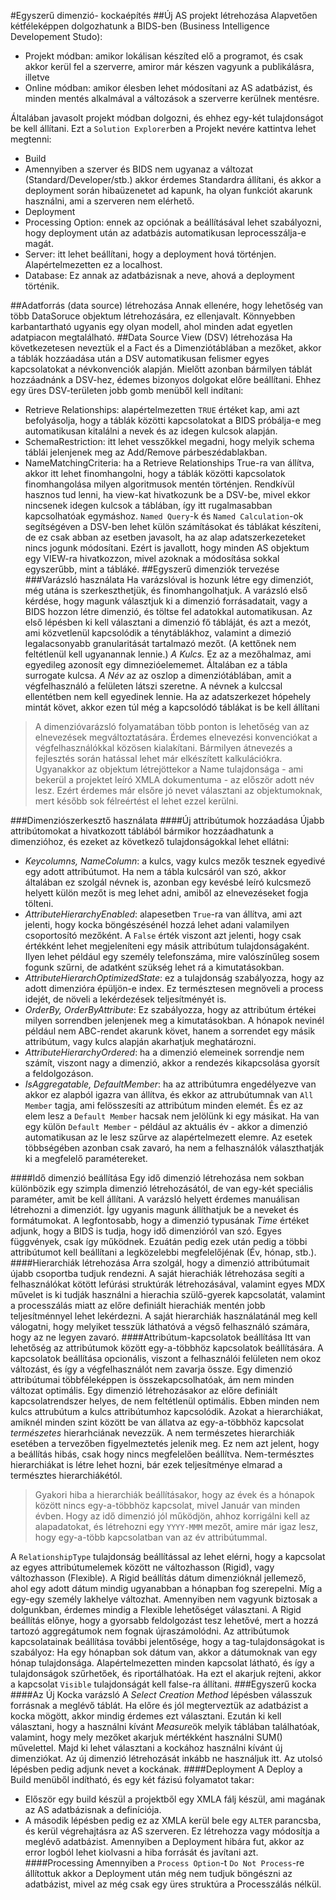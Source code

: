 #Egyszerű dimenzió- kockaépítés
##Új AS projekt létrehozása
Alapvetően kétféleképpen dolgozhatunk a BIDS-ben (Business Intelligence Developement Studo):
* Projekt módban: amikor lokálisan készíted elő a programot, és csak akkor kerül fel a szerverre, amiror már készen vagyunk a publikálásra, illetve
* Online módban: amikor élesben lehet módosítani az AS adatbázist, és minden mentés alkalmával a változások a szerverre kerülnek mentésre.

Általában javasolt projekt módban dolgozni, és ehhez egy-két tulajdonságot be kell állítani. Ezt a `Solution Explorer`ben a Projekt nevére kattintva lehet megtenni:
* Build
 *  Amennyiben a szerver és BIDS nem ugyanaz a változat (Standard/Developer/stb.) akkor érdemes Standardra állítani, és akkor a deployment során hibaüzenetet ad kapunk, ha olyan funkciót akarunk használni, ami a szerveren nem elérhető.
* Deployment
 * Processing Option: ennek az opciónak a beállításával lehet szabályozni, hogy deployment után az adatbázis automatikusan leprocesszálja-e magát.
 * Server: itt lehet beállítani, hogy a deployment hová történjen. Alapértelmezetten ez a localhost.
 * Database: Ez annak az adatbázisnak a neve, ahová a deployment történik.

##Adatforrás (data source) létrehozása
Annak ellenére, hogy lehetőség van több DataSoruce objektum létrehozására, ez ellenjavalt. Könnyebben karbantartható ugyanis egy olyan modell, ahol minden adat egyetlen adatpiacon megtalálható.
##Data Source View (DSV) létrehozása
Ha következetesen neveztük el a Fact és a Dimenziótáblában a mezőket, akkor a táblák hozzáadása után a DSV automatikusan felismer egyes kapcsolatokat a névkonvenciók alapján. Mielőtt azonban bármilyen táblát hozzáadnánk a DSV-hez, édemes bizonyos dolgokat előre beállítani. Ehhez egy üres DSV-területen jobb gomb menüből kell indítani:
* Retrieve Relationships: alapértelmezetten `TRUE` értéket kap, ami azt befolyásolja, hogy a táblák közötti kapcsolatokat a BIDS próbálja-e meg automatikusan kitalálni a nevek és az idegen kulcsok alapján.
* SchemaRestriction: itt lehet vesszőkkel megadni, hogy melyik schema táblái jelenjenek meg az Add/Remove párbeszédablakban.
* NameMatchingCriteria: ha a Retrieve Relationships True-ra van állítva, akkor itt lehet finomhangolni, hogy a táblák közötti kapcsolatok finomhangolása milyen algoritmusok mentén történjen.
Rendkívül hasznos tud lenni, ha view-kat hivatkozunk be a DSV-be, mivel ekkor nincsenek idegen kulcsok a táblában, így itt rugalmasabban kapcsolhatóak egymáshoz.
`Named Query`-k és `Named Calculation`-ok segítségéven a DSV-ben lehet külön számításokat és táblákat készíteni, de ez csak abban az esetben javasolt, ha az alap adatszerkezeteket nincs jogunk módosítani. Ezért is javallott, hogy minden AS objektum egy VIEW-ra hivatkozzon, mivel azoknak a módosítása sokkal egyszerűbb, mint a tábláké.
##Egyszerű dimenziók tervezése
###Varázsló használata
Ha varázslóval is hozunk létre egy dimenziót, még utána is szerkeszthetjük, és finomhangolhatjuk. A varázsló első kérdése, hogy magunk választjuk ki a dimenzió forrásadatait, vagy a BIDS hozzon létre dimenzió, és töltse fel adatokkal automatikusan.
Az első lépésben ki kell választani a dimenzió fő tábláját, és azt a mezót, ami közvetlenül kapcsolódik a ténytáblákhoz, valamint a dimezió legalacsonyabb granularitását tartalmazó mezőt. (A kettőnek nem feltétlenül kell ugyanannak lennie.)
*A Kulcs.* Ez az a mezőhalmaz, ami egyedileg azonosít egy dimnezióelememet. Általában ez a tábla surrogate kulcsa. *A Név* az az oszlop a dimenziótáblában, amit a végfelhasználó a felületen látszi szeretne. A névnek a kulccsal ellentétben nem kell egyedinek lennie. Ha az adatszerkezet hópehely mintát követ, akkor ezen túl még a kapcsolódó táblákat is be kell állítani
>A dimenzióvarázsló folyamatában több ponton is lehetőség van az elnevezések megváltoztatására. Érdemes elnevezési konvenciókat a végfelhasználókkal közösen kialakítani. Bármilyen átnevezés a fejlesztés során hatással lehet már elkészített kalkulációkra.
>Ugyanakkor az objektum létrejöttekor a Name tulajdonsága - ami bekerül a projektet leíró XMLA dokumentuma - az először adott név lesz. Ezért érdemes már elsőre jó nevet választani az objektumoknak, mert később sok félreértést el lehet ezzel kerülni.

###Dimenziószerkesztő használata
####Új attribútumok hozzáadása
Újabb attribútomokat a hivatkozott táblából bármikor hozzáadhatunk a dimenzióhoz, és ezeket az következő tulajdonságokkal lehet ellátni:
- *Keycolumns, NameColumn*: a kulcs, vagy kulcs mezők tesznek egyedivé egy adott attribútumot. Ha nem a tábla kulcsáról van szó, akkor általában ez szolgál névnek is, azonban egy kevésbé leíró kulcsmező helyett külön mezőt is meg lehet adni, amiből az elnevezéseket fogja tölteni.
- *AttributeHierarchyEnabled*: alapesetben `True`-ra van állítva, ami azt jelenti, hogy kocka böngészésénél hozzá lehet adani valamilyen csoportosító mezőként. A `False` érték viszont azt jelenti, hogy csak értékként lehet megjeleníteni egy másik attribútum tulajdonságaként. Ilyen lehet például egy személy telefonszáma, mire valószínűleg sosem fogunk szűrni, de adatként szükség lehet rá a kimutatásokban.
- *AttributeHierarchOptimizedState*: ez a tulajdonság szabályozza, hogy az adott dimenzióra épüljön-e index. Ez természtesen megnöveli a process idejét, de növeli a lekérdezések teljesítményét is.
- *OrderBy, OrderByAttribute*: Ez szabályozza, hogy az attribútum értékei milyen sorrendben jelenjenek meg a kimutatásokban. A hónapok nevinél például nem ABC-rendet akarunk követ, hanem a sorrendet egy másik attribútum, vagy kulcs alapján akarhatjuk meghatározni.
- *AttributeHierarchyOrdered*: ha a dimenzió elemeinek sorrendje nem számít, viszont nagy a dimenzió, akkor a rendezés kikapcsolása gyorsít a feldolgozáson.
- *IsAggregatable, DefaultMember*: ha az attribútumra engedélyezve van akkor ez alapból igazra van állítva, és ekkor az attrubútumnak van `All Member` tagja, ami felösszesíti az attribútum minden elemét. És ez az elem lesz a `Default Member` hacsak nem jelölünk ki egy másikat. Ha van egy külön `Default Member` - például az aktuális év - akkor a dimenzió automatikusan az le lesz szűrve az alapértelmezett elemre. Az esetek többségében azonban csak zavaró, ha nem a felhasználók választhatják ki a megfelelő paramétereket.

####Idő dimenzió beállítása
Egy idő dimenzió létrehozása nem sokban különbözik egy szimpla dimenzió létrehozásától, de van egy-két speciális paraméter, amit be kell állítani. A varázsló helyett érdemes manuálisan létrehozni a dimenziót. Így ugyanis magunk állíthatjuk be a neveket és formátumokat. A legfontosabb, hogy a dimenzió typusának *Time* értéket adjunk, hogy a BIDS is tudja, hogy idő dimenzióról van szó. Egyes függvények, csak így működnek. Ezuátán pedig ezek után pedig a többi attribútumot kell beállítani a legközelebbi megfelelőjénak (Év, hónap, stb.).
####Hierarchiák létrehozása
Arra szolgál, hogy a dimenzió attribútumait újabb csoportba tudjuk rendezni. A saját hierachiák létrehozása segíti a felhasználókat kötött lefúrási struktúrák létrehozásával, valamint egyes MDX művelet is ki tudják használni a hierachia szülő-gyerek kapcsolatát, valamint a processzálás miatt az előre definiált hierachiák mentén jobb teljesítménnyel lehet lekérdezni. A saját hierarchiák használatánál meg kell válogatni, hogy melyiket tesszük láthatóvá a végső felhasználó számára, hogy az ne legyen zavaró.
####Attribútum-kapcsolatok beállítása
Itt van lehetőség az attribútumok között egy-a-többhöz kapcsolatok beállítására. A kapcsolatok beállítása opcionális, viszont a felhasználói felületen nem okoz változást, és így a végfelhasználót nem zavarja össze.
Egy dimenzió attribútumai többféleképpen is összekapcsolhatóak, ám nem minden változat optimális. Egy dimenzió létrehozásakor az előre definiált kapcsolatrendszer helyes, de nem feltétlenül optimális. Ebben minden nem kulcs attrubútum a kulcs attribútumhoz kapcsolódik. Azokat a hierarchiákat, amiknél minden szint között be van állatva az egy-a-többhöz kapcsolat *természetes* hierarhciának nevezzük. A nem természetes hierarchiák esetében a tervezőben figyelmeztetés jelenik meg. Ez nem azt jelent, hogy a beállítás hibás, csak hogy nincs megfelelően beállítva. Nem-természtes hierarchiákat is létre lehet hozni, bár ezek teljesítménye elmarad a természtes hierarchiákétól.
> Gyakori hiba a hierarchiák beállításakor, hogy az évek és a hónapok között nincs egy-a-többhöz kapcsolat, mivel Január van minden évben. Hogy az idő dimenzió jól működjön, ahhoz korrigálni kell az alapadatokat, és létrehozni egy `YYYY-MMM` mezőt, amire már igaz lesz, hogy egy-a-több kapcsolatban van az év attribútummal.

A `RelationshipType` tulajdonság beállítással az lehet elérni, hogy a kapcsolat az egyes attribútumelemek között ne változhasson (Rigid), vagy változhasson (Flexible). A Rigid beállítás dátum dimenzióknál jellemező, ahol egy adott dátum mindig ugyanabban a hónapban fog szerepelni. Míg a egy-egy személy lakhelye változhat. Amennyiben nem vagyunk biztosak a dolgunkban, érdemes mindig a Flexible lehetőséget választani. A Rigid beállítás előnye, hogy a gyorsabb feldolgozást tesz lehetővé, mert a hozzá tartozó aggregátumok nem fognak újraszámolódni.
Az attribútumok kapcsolatainak beállítása további jelentősége, hogy a tag-tulajdonságokat is szabályoz: Ha egy hónapban sok dátum van, akkor a dátumoknak van egy hónap tulajdonsága. Alapértelmezetten minden kapcsolat látható, és így a tulajdonságok szűrhetőek, és riportálhatóak. Ha ezt el akarjuk rejteni, akkor a kapcsolat `Visible` tulajdonságát kell false-ra állítani.
###Egyszerű kocka
####Az Új Kocka varázsló
A *Select Creation Method* lépésben válasszuk forrásnak a meglévő táblát. Ha előre és jól megterveztük az adatbázist a kocka mögött, akkor mindig érdemes ezt választani. Ezután ki kell választani, hogy a használni kívánt *Measure*ök melyik táblában találhatóak, valamint, hogy mely mezőket akarjuk mértékként használni SUM() művelettel. Majd ki lehet választani a kockához használni kívánt új dimenziókat. Az új dimenzió létrehozását inkább ne használjuk itt. Az utolsó lépésben pedig adjunk nevet a kockának.
####Deployment
A Deploy a Build menüből indítható, és egy két fázisú folyamatot takar:
 - Először egy build készül a projektből egy XMLA fálj készül, ami magának az AS adatbázisnak a definíciója.
 - A második lépésben pedig ez az XMLA kerül bele egy `ALTER` parancsba, és kerül végrehajtásra az AS szerveren. Ez létrehozza vagy módosítja a meglévő adatbázist.
Amennyiben a Deployment hibára fut, akkor az error logból lehet kiolvasni a hiba forrását és javítani azt.
####Processing
Amennyiben a `Process Option`-t `Do Not Process`-re állítottuk akkor a Deployment után még nem tudjuk böngészni az adatbázist, mivel az még csak egy üres struktúra a Processzálás nélkül.